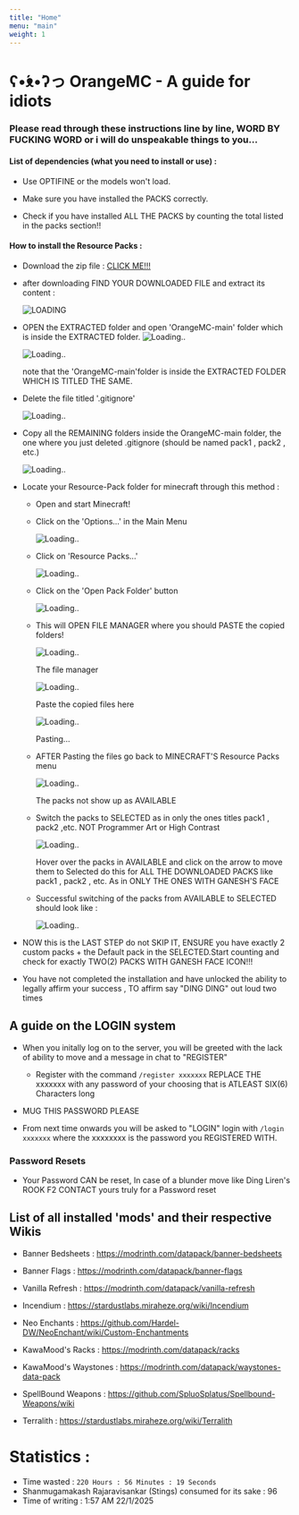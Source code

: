 ```yaml
---
title: "Home"
menu: "main"
weight: 1
---
```


# ʕ•́ᴥ•̀ʔっ OrangeMC - A guide for idiots

### Please read through these instructions line by line, WORD BY FUCKING WORD or i will do unspeakable things to you...

#### List of dependencies (what you need to install or use) : 

 * Use OPTIFINE or the models won't load.

 * Make sure you have installed the PACKS correctly.

 * Check if you have installed ALL THE PACKS by counting the total listed in the packs section!!

#### How to install the Resource Packs : 

 * Download the zip file : [CLICK ME!!!](https://github.com/Govindmenon69/OrangeMC/archive/refs/heads/main.zip)

 * after downloading FIND YOUR DOWNLOADED FILE and extract its content : 

   ![LOADING](image.png)

 * OPEN the EXTRACTED folder and open 'OrangeMC-main' folder which is inside the EXTRACTED folder.
   ![Loading..](image-1.png)

   ![Loading..](image-2.png)

   note that the 'OrangeMC-main'folder is inside the EXTRACTED FOLDER WHICH IS TITLED THE SAME.

 * Delete the file titled '.gitignore'

   ![Loading..](image-3.png)

 * Copy all the REMAINING folders inside the OrangeMC-main folder, the one where you just deleted .gitignore (should be named pack1 , pack2 , etc.)

   ![Loading..](image-4.png)

 * Locate your Resource-Pack folder for minecraft through this method : 

   * Open and start Minecraft!
    
   * Click on the 'Options...' in the Main Menu

      ![Loading..](image-5.png)

   * Click on 'Resource Packs...'

      ![Loading..](image-6.png)
   
   * Click on the 'Open Pack Folder' button
     
      ![Loading..](image-7.png)
      
   * This will OPEN FILE MANAGER where you should PASTE the copied folders!

      ![Loading..](image-8.png)

        The file manager

      ![Loading..](image-9.png)

        Paste the copied files here

      ![Loading..](image-10.png)

        Pasting...

   * AFTER Pasting the files go back to MINECRAFT'S Resource Packs menu

     ![Loading..](image-11.png)
       
       The packs not show up as AVAILABLE

   * Switch the packs to SELECTED as in only the ones titles pack1 , pack2 ,etc. NOT Programmer Art or High Contrast

     ![Loading..](image-12.png)    
       
       Hover over the packs in AVAILABLE and click on the arrow to move them to Selected do this for ALL THE DOWNLOADED PACKS like pack1 , pack2 , etc. As in ONLY THE ONES WITH GANESH'S FACE 
   
   * Successful switching of the packs from AVAILABLE to SELECTED should look like :

     ![Loading..](image-13.png)


* NOW this is the LAST STEP do not SKIP IT, ENSURE you have exactly 2 custom packs + the Default pack in the SELECTED.Start counting and check for exactly TWO(2) 
PACKS WITH GANESH FACE ICON!!!

* You have not completed the installation and have unlocked the ability to legally affirm your success , TO affirm say "DING DING" out loud two times

## A guide on the LOGIN system

* When you initally log on to the server, you will be greeted with the lack of ability to move and a message in chat to "REGISTER"

     * Register with the command ```/register xxxxxxx``` REPLACE THE xxxxxxx with any password of your choosing that is ATLEAST SIX(6) Characters long

* MUG THIS PASSWORD PLEASE

* From next time onwards you will be asked to "LOGIN" login with ```/login xxxxxxx``` where the xxxxxxxx is the password you REGISTERED WITH.

### Password Resets

* Your Password CAN be reset, In case of a blunder move like Ding Liren's ROOK F2 CONTACT yours truly for a Password reset 

## List of all installed 'mods' and their respective Wikis

* Banner Bedsheets : https://modrinth.com/datapack/banner-bedsheets

* Banner Flags : https://modrinth.com/datapack/banner-flags

* Vanilla Refresh : https://modrinth.com/datapack/vanilla-refresh

* Incendium : https://stardustlabs.miraheze.org/wiki/Incendium

* Neo Enchants : https://github.com/Hardel-DW/NeoEnchant/wiki/Custom-Enchantments

* KawaMood's Racks : https://modrinth.com/datapack/racks

* KawaMood's Waystones : https://modrinth.com/datapack/waystones-data-pack

* SpellBound Weapons : https://github.com/SpluoSplatus/Spellbound-Weapons/wiki

* Terralith : https://stardustlabs.miraheze.org/wiki/Terralith

# Statistics :

* Time wasted : ``` 220 Hours : 56 Minutes : 19 Seconds ```
* Shanmugamakash Rajaravisankar (Stings) consumed for its sake : 96
* Time of writing : 1:57 AM 22/1/2025

 
